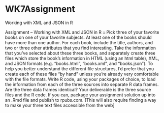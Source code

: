 # WK7Assignment
Working with XML and JSON in R

Assignment – Working with XML and JSON in R
⌂
Pick three of your favorite books on one of your favorite subjects. At least one of the books should have more 
than one author. For each book, include the title, authors, and two or three other attributes that you find 
interesting.
Take the information that you’ve selected about these three books, and separately create three files which 
store the book’s information in HTML (using an html table), XML, and JSON formats (e.g. “books.html”, 
“books.xml”, and “books.json”). To help you better understand the different file structures, I’d prefer that you 
create each of these files “by hand” unless you’re already very comfortable with the file formats.
Write R code, using your packages of choice, to load the information from each of the three sources into 
separate R data frames. Are the three data frames identical?
Your deliverable is the three source files and the R code. If you can, package your assignment solution up into 
an .Rmd file and publish to rpubs.com. [This will also require finding a way to make your three text files 
accessible from the web]
